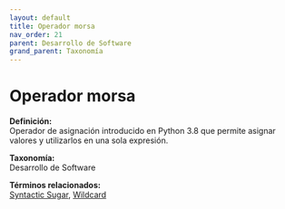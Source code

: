 ```yaml
---
layout: default
title: Operador morsa
nav_order: 21
parent: Desarrollo de Software
grand_parent: Taxonomía
---
```


# Operador morsa

**Definición:**  
Operador de asignación introducido en Python 3.8 que permite asignar valores y utilizarlos en una sola expresión.

**Taxonomía:**  
Desarrollo de Software

**Términos relacionados:**  
[Syntactic Sugar](https://maleniski.github.io/diccionario-angl-tec-mx/docs/taxonomia/desarrollo-de-software/syntactic-sugar.html), [Wildcard](https://maleniski.github.io/diccionario-angl-tec-mx/docs/taxonomia/desarrollo-de-software/wildcard.html)

